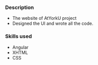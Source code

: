 ### Description
- The website of AtYorkU project 
- Designed the UI and wrote all the code.

### Skills used
- Angular
- XHTML
- CSS
